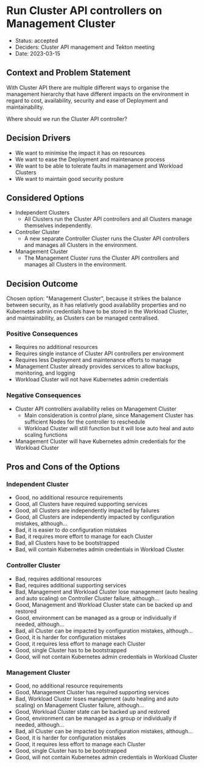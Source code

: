 # Run Cluster API controllers on Management Cluster

- Status: accepted
- Deciders: Cluster API management and Tekton meeting
- Date: 2023-03-15

## Context and Problem Statement

With Cluster API there are multiple different ways to organise the management hierarchy that have different impacts on the environment in regard to cost, availability, security and ease of Deployment and maintainability.

Where should we run the Cluster API controller?

## Decision Drivers <!-- optional -->

- We want to minimise the impact it has on resources
- We want to ease the Deployment and maintenance process
- We want to be able to tolerate faults in management and Workload Clusters
- We want to maintain good security posture

## Considered Options

- Independent Clusters
    - All Clusters run the Cluster API controllers and all Clusters manage themselves independently.
- Controller Cluster
    - A new separate Controller Cluster runs the Cluster API controllers and manages all Clusters in the environment.
- Management Cluster
    - The Management Cluster runs the Cluster API controllers and manages all Clusters in the environment.

## Decision Outcome

Chosen option: "Management Cluster", because it strikes the balance between security, as it has relatively good availability properties and no Kubernetes admin credentials have to be stored in the Workload Cluster, and maintainability, as Clusters can be managed centralised.

### Positive Consequences <!-- optional -->

- Requires no additional resources
- Requires single instance of Cluster API controllers per environment
- Requires less Deployment and maintenance efforts to manage
- Management Cluster already provides services to allow backups, monitoring, and logging
- Workload Cluster will not have Kubernetes admin credentials

### Negative Consequences <!-- optional -->

- Cluster API controllers availability relies on Management Cluster
    - Main consideration is control plane, since Management Cluster has sufficient Nodes for the controller to reschedule
    - Workload Cluster will still function but it will lose auto heal and auto scaling functions
- Management Cluster will have Kubernetes admin credentials for the Workload Cluster

## Pros and Cons of the Options <!-- optional -->

### Independent Cluster

- Good, no additional resource requirements
- Good, all Clusters have required supporting services
- Good, all Clusters are independently impacted by failures
- Good, all Clusters are independently impacted by configuration mistakes, although...
- Bad, it is easier to do configuration mistakes
- Bad, it requires more effort to manage for each Cluster
- Bad, all Clusters have to be bootstrapped
- Bad, will contain Kubernetes admin credentials in Workload Cluster

### Controller Cluster

- Bad, requires additional resources
- Bad, requires additional supporting services
- Bad, Management and Workload Cluster lose management (auto healing and auto scaling) on Controller Cluster failure, although...
- Good, Management and Workload Cluster state can be backed up and restored
- Good, environment can be managed as a group or individually if needed, although...
- Bad, all Cluster can be impacted by configuration mistakes, although...
- Good, it is harder for configuration mistakes
- Good, it requires less effort to manage each Cluster
- Good, single Cluster has to be bootstrapped
- Good, will not contain Kubernetes admin credentials in Workload Cluster

### Management Cluster

- Good, no additional resource requirements
- Good, Management Cluster has required supporting services
- Bad, Workload Cluster loses management (auto healing and auto scaling) on Management Cluster failure, although...
- Good, Workload Cluster state can be backed up and restored
- Good, environment can be managed as a group or individually if needed, although...
- Bad, all Cluster can be impacted by configuration mistakes, although...
- Good, it is harder for configuration mistakes
- Good, it requires less effort to manage each Cluster
- Good, single Cluster has to be bootstrapped
- Good, will not contain Kubernetes admin credentials in Workload Cluster
